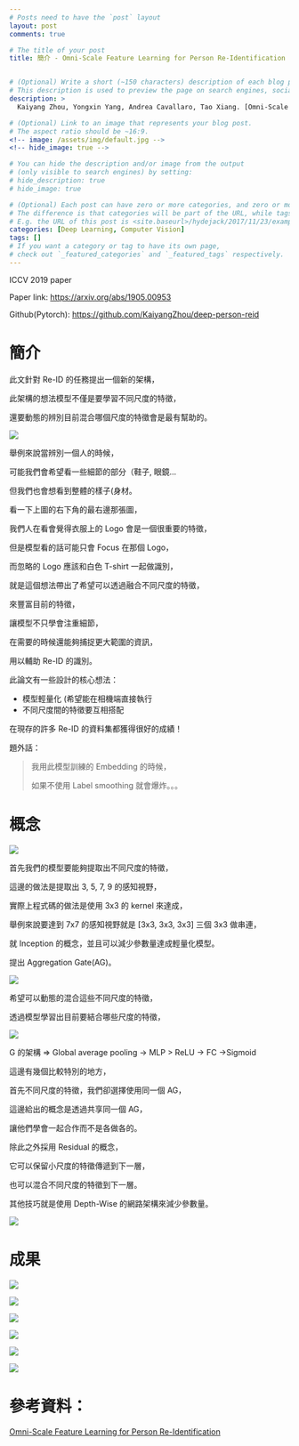 ```yaml
---
# Posts need to have the `post` layout
layout: post
comments: true

# The title of your post
title: 簡介 - Omni-Scale Feature Learning for Person Re-Identification


# (Optional) Write a short (~150 characters) description of each blog post.
# This description is used to preview the page on search engines, social media, etc.
description: >
  Kaiyang Zhou, Yongxin Yang, Andrea Cavallaro, Tao Xiang. [Omni-Scale Feature Learning for Person Re-Identification](https://arxiv.org/abs/1905.00953). In ICCV'19.

# (Optional) Link to an image that represents your blog post.
# The aspect ratio should be ~16:9.
<!-- image: /assets/img/default.jpg -->
<!-- hide_image: true -->

# You can hide the description and/or image from the output
# (only visible to search engines) by setting:
# hide_description: true
# hide_image: true

# (Optional) Each post can have zero or more categories, and zero or more tags.
# The difference is that categories will be part of the URL, while tags will not.
# E.g. the URL of this post is <site.baseurl>/hydejack/2017/11/23/example-content/
categories: [Deep Learning, Computer Vision]
tags: []
# If you want a category or tag to have its own page,
# check out `_featured_categories` and `_featured_tags` respectively.
---
```

ICCV 2019 paper

Paper link: https://arxiv.org/abs/1905.00953

Github(Pytorch): https://github.com/KaiyangZhou/deep-person-reid

# 簡介

此文針對 Re-ID 的任務提出一個新的架構，

此架構的想法模型不僅是要學習不同尺度的特徵，

還要動態的辨別目前混合哪個尺度的特徵會是最有幫助的。

![](/assets/img/2019-08-09-OSNet/fig1.png)

舉例來說當辨別一個人的時候，

可能我們會希望看一些細節的部分（鞋子, 眼鏡...

但我們也會想看到整體的樣子(身材。

看一下上圖的右下角的最右邊那張圖，

我們人在看會覺得衣服上的 Logo 會是一個很重要的特徵，

但是模型看的話可能只會 Focus 在那個 Logo，

而忽略的 Logo 應該和白色 T-shirt 一起做識別，

就是這個想法帶出了希望可以透過融合不同尺度的特徵，

來豐富目前的特徵，

讓模型不只學會注重細節，

在需要的時候還能夠捕捉更大範圍的資訊，

用以輔助 Re-ID 的識別。

此論文有一些設計的核心想法：

- 模型輕量化 (希望能在相機端直接執行
- 不同尺度間的特徵要互相搭配

在現存的許多 Re-ID 的資料集都獲得很好的成績！

題外話：

> 我用此模型訓練的 Embedding 的時候，
>
> 如果不使用 Label smoothing 就會爆炸。。。


# 概念

![](/assets/img/2019-08-09-OSNet/fig2.png)

首先我們的模型要能夠提取出不同尺度的特徵，

這邊的做法是提取出 3, 5, 7, 9 的感知視野，

實際上程式碼的做法是使用 3x3 的 kernel 來達成，

舉例來說要達到 7x7 的感知視野就是 [3x3, 3x3, 3x3] 三個 3x3 做串連，

就 Inception 的概念，並且可以減少參數量達成輕量化模型。

提出 Aggregation Gate(AG)。

![](/assets/img/2019-08-09-OSNet/fig4.png)

希望可以動態的混合這些不同尺度的特徵，

透過模型學習出目前要結合哪些尺度的特徵，

![](/assets/img/2019-08-09-OSNet/eq3.png)

G 的架構 => Global average pooling -> MLP > ReLU -> FC ->Sigmoid

這邊有幾個比較特別的地方，

首先不同尺度的特徵，我們卻選擇使用同一個 AG，

這邊給出的概念是透過共享同一個 AG，

讓他們學會一起合作而不是各做各的。

除此之外採用 Residual 的概念，

它可以保留小尺度的特徵傳遞到下一層，

也可以混合不同尺度的特徵到下一層。

其他技巧就是使用 Depth-Wise 的網路架構來減少參數量。

![](/assets/img/2019-08-09-OSNet/fig3.png)

# 成果
![](/assets/img/2019-08-09-OSNet/table3.png)

![](/assets/img/2019-08-09-OSNet/table5.png)

![](/assets/img/2019-08-09-OSNet/table6.png)

![](/assets/img/2019-08-09-OSNet/fig6.png)

![](/assets/img/2019-08-09-OSNet/fig8.png)

![](/assets/img/2019-08-09-OSNet/table10.png)


# 參考資料：

[Omni-Scale Feature Learning for Person Re-Identification]

[Omni-Scale Feature Learning for Person Re-Identification]:https://arxiv.org/abs/1905.00953